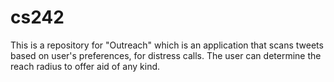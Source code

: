 # cs242

This is a repository for "Outreach" which is an application that scans tweets based on user's preferences, for distress calls. The user can determine the reach radius to offer aid of any kind.
